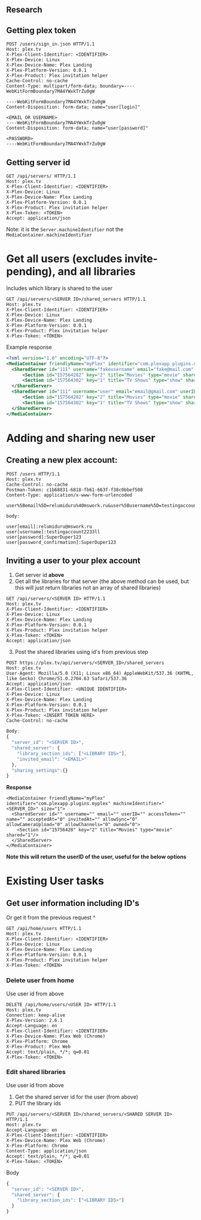 ## Research

## Getting plex token

```
POST /users/sign_in.json HTTP/1.1
Host: plex.tv
X-Plex-Client-Identifier: <IDENTIFIER>
X-Plex-Device: Linux
X-Plex-Device-Name: Plex Landing
X-Plex-Platform-Version: 0.0.1
X-Plex-Product: Plex invitation helper
Cache-Control: no-cache
Content-Type: multipart/form-data; boundary=----WebKitFormBoundary7MA4YWxkTrZu0gW

----WebKitFormBoundary7MA4YWxkTrZu0gW
Content-Disposition: form-data; name="user[login]"

<EMAIL OR USERNAME>
----WebKitFormBoundary7MA4YWxkTrZu0gW
Content-Disposition: form-data; name="user[password]"

<PASSWORD>
----WebKitFormBoundary7MA4YWxkTrZu0gW
```

## Getting server id

```
GET /api/servers/ HTTP/1.1
Host: plex.tv
X-Plex-Client-Identifier: <IDENTIFIER>
X-Plex-Device: Linux
X-Plex-Device-Name: Plex Landing
X-Plex-Platform-Version: 0.0.1
X-Plex-Product: Plex invitation helper
X-Plex-Token: <TOKEN>
Accept: application/json
```

Note: it is the `Server.machineIdentifier` not the `MediaContainer.machineIdentifier`

# Get all users (excludes invite-pending), and all libraries
Includes which library is shared to the user

```
GET /api/servers/<SERVER ID>/shared_servers HTTP/1.1
Host: plex.tv
X-Plex-Client-Identifier: <IDENTIFIER>
X-Plex-Device: Linux
X-Plex-Device-Name: Plex Landing
X-Plex-Platform-Version: 0.0.1
X-Plex-Product: Plex invitation helper
X-Plex-Token: <TOKEN>
```

Example response
```xml
<?xml version="1.0" encoding="UTF-8"?>
<MediaContainer friendlyName="myPlex" identifier="com.plexapp.plugins.myplex" machineIdentifier="<SERVER ID>" size="9">
  <SharedServer id="111" username="fakeusername" email="fake@mail.com" userID="111111" accessToken="<TOKEN>" acceptedAt="1442189117" invitedAt="1442189117" allowSync="1" allowCameraUpload="0" allowChannels="0" owned="1" allLibraries="1" filterAll="" filterMovies="" filterMusic="" filterPhotos="" filterTelevision="">
      <Section id="157564282" key="2" title="Movies" type="movie" shared="1"/>
      <Section id="157564302" key="1" title="TV Shows" type="show" shared="1"/>
  </SharedServer>
  <SharedServer id="111" username="user" email="email@gmail.com" userID="111" accessToken="<TOKEN>" acceptedAt="1442189137" invitedAt="1442189137" allowSync="0" allowCameraUpload="0" allowChannels="0" owned="1" allLibraries="0" filterAll="" filterMovies="" filterMusic="" filterPhotos="" filterTelevision="">
      <Section id="157564282" key="2" title="Movies" type="movie" shared="1"/>
      <Section id="157564302" key="1" title="TV Shows" type="show" shared="1"/>
  </SharedServer>
</MediaContainer>
```

# Adding and sharing new user

## Creating a new plex account:

```
POST /users HTTP/1.1
Host: plex.tv
Cache-Control: no-cache
Postman-Token: c1b68831-6818-fb61-663f-f38c0bbef508
Content-Type: application/x-www-form-urlencoded

user%5Bemail%5D=relumiduru%40mswork.ru&user%5Busername%5D=testingaccount2233ll&user%5Bpassword%5D=SuperDuper123&user%5Bpassword_confirmation%5D=SuperDuper123

body:

user[email]:relumiduru@mswork.ru
user[username]:testingaccount2233ll
user[password]:SuperDuper123
user[password_confirmation]:SuperDuper123

```

## Inviting a user to your plex account

1. Get server id **above**
2. Get all the libraries for that server (the above method can be used, but this will just return libraries not an array of shared libraries)

```
GET /api/servers/<SERVER ID> HTTP/1.1
Host: plex.tv
X-Plex-Client-Identifier: <IDENTIFIER>
X-Plex-Device: Linux
X-Plex-Device-Name: Plex Landing
X-Plex-Platform-Version: 0.0.1
X-Plex-Product: Plex invitation helper
X-Plex-Token: <TOKEN>
Accept: application/json
```

3. Post the shared libraries using id's from previous step

```
POST https://plex.tv/api/servers/<SERVER_ID>/shared_servers
Host: plex.tv
User-Agent: Mozilla/5.0 (X11; Linux x86_64) AppleWebKit/537.36 (KHTML, like Gecko) Chrome/51.0.2704.63 Safari/537.36
Accept: application/json
X-Plex-Client-Identifier: <UNIQUE IDENTIFIER>
X-Plex-Device: Linux
X-Plex-Device-Name: Plex Landing
X-Plex-Platform-Version: 0.0.1
X-Plex-Product: Plex invitation helper
X-Plex-Token: <INSERT TOKEN HERE>
Cache-Control: no-cache
```

```javascript
Body:
{
  "server_id": "<SERVER ID>",
  "shared_server": {
    "library_section_ids": ["<LIBRARY IDS>"],
    "invited_email": "<EMAIL>"
  },
  "sharing_settings":{}
}
```

**Response**

```
<MediaContainer friendlyName="myPlex" identifier="com.plexapp.plugins.myplex" machineIdentifier="<SERVER_ID>" size="1">
  <SharedServer id="" username="" email="" userID="" accessToken="" name="" acceptedAt="0" invitedAt="" allowSync="0" allowCameraUpload="0" allowChannels="0" owned="0">
    <Section id="15756428" key="2" title="Movies" type="movie" shared="1"/>
  </SharedServer>
</MediaContainer>
```

**Note this will return the userID of the user, useful for the below options**


# Existing User tasks

## Get user information including ID's
Or get it from the previous request ^
```
GET /api/home/users HTTP/1.1
Host: plex.tv
X-Plex-Client-Identifier: <IDENTIFIER>
X-Plex-Device: Linux
X-Plex-Device-Name: Plex Landing
X-Plex-Platform-Version: 0.0.1
X-Plex-Product: Plex invitation helper
X-Plex-Token: <TOKEN>
```

### Delete user from home
Use user id from above

```
DELETE /api/home/users/<USER ID> HTTP/1.1
Host: plex.tv
Connection: keep-alive
X-Plex-Version: 2.6.1
Accept-Language: en
X-Plex-Client-Identifier: <IDENTIFIER>
X-Plex-Device-Name: Plex Web (Chrome)
X-Plex-Platform: Chrome
X-Plex-Product: Plex Web
Accept: text/plain, */*; q=0.01
X-Plex-Token: <TOKEN>
```

### Edit shared libraries
Use user id from above

1. Get the shared server id for the user (from above)
2. PUT the library ids

```
PUT /api/servers/<SERVER ID>/shared_servers/<SHARED SERVER ID> HTTP/1.1
Host: plex.tv
Accept-Language: en
X-Plex-Client-Identifier: <IDENTIFIER>
X-Plex-Device-Name: Plex Web (Chrome)
X-Plex-Platform: Chrome
Content-Type: application/json
Accept: text/plain, */*; q=0.01
X-Plex-Token: <TOKEN>
```

Body
```javascript
{
  "server_id": "<SERVER ID>",
  "shared_server": {
    "library_section_ids": ["<LIBRARY IDS>"]
  }
}
```